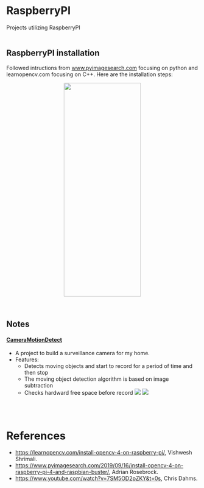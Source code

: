 # RaspberryPI
Projects utilizing RaspberryPI <br/><br/> 
  

## RaspberryPI installation  
Followed intructions from www.pyimagesearch.com focusing on python and learnopencv.com focusing on C++. Here are the installation steps: 
<p align="center">
  <img src="https://user-images.githubusercontent.com/86133411/153814238-4618ecc2-d186-4a4e-873d-435b82e5e50a.png" width="202" height="561">
</p>


<br/>

## Notes
#### [CameraMotionDetect](/CameraMotionDetect)
* A project to build a surveillance camera for my home. 
* Features: 
  * Detects moving objects and start to record for a period of time and then stop 
  * The moving object detection algorithm is based on image subtraction 
  * Checks hardward free space before record 
<img src="https://user-images.githubusercontent.com/86133411/153816013-82f2b5ec-0f48-4bc2-b36b-17212a190a31.png"> <img src="https://user-images.githubusercontent.com/86133411/153816022-855bdc5d-ab93-4e00-a055-9b8bd01e90b8.png">


<br/><br/>

# References 
* https://learnopencv.com/install-opencv-4-on-raspberry-pi/, Vishwesh Shrimali.
* https://www.pyimagesearch.com/2019/09/16/install-opencv-4-on-raspberry-pi-4-and-raspbian-buster/, Adrian Rosebrock. 
* https://www.youtube.com/watch?v=7SM5OD2pZKY&t=0s, Chris Dahms.



